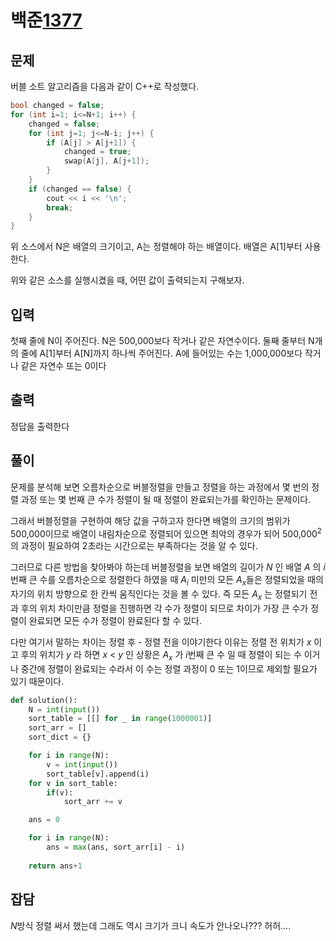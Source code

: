 # 백준[1377](https://www.acmicpc.net/problem/1377)
## 문제
버블 소트 알고리즘을 다음과 같이 C++로 작성했다.
```c++
bool changed = false;
for (int i=1; i<=N+1; i++) {
    changed = false;
    for (int j=1; j<=N-i; j++) {
        if (A[j] > A[j+1]) {
            changed = true;
            swap(A[j], A[j+1]);
        }
    }
    if (changed == false) {
        cout << i << '\n';
        break;
    }
}
```
위 소스에서 N은 배열의 크기이고, A는 정렬해야 하는 배열이다. 배열은 A[1]부터 사용한다.

위와 같은 소스를 실행시켰을 때, 어떤 값이 출력되는지 구해보자.

## 입력
첫째 줄에 N이 주어진다. N은 500,000보다 작거나 같은 자연수이다. 둘째 줄부터 N개의 줄에 A[1]부터 A[N]까지 하나씩 주어진다. A에 들어있는 수는 1,000,000보다 작거나 같은 자연수 또는 0이다
## 출력
정답을 출력한다
## 풀이
문제를 분석해 보면 오름차순으로 버블정렬을 만들고 정렬을 하는 과정에서 몇 번의 정렬 과정 또는 몇 번째 큰 수가 정렬이 될 때 정렬이 완료되는가를 확인하는 문제이다.

그래서 버블정렬을 구현하여 해당 값을 구하고자 한다면 배열의 크기의 범위가 500,000이므로 배열이 내림차순으로 정렬되어 있으면 최악의 경우가 되어 500,000<sup>2</sup>의 과정이 필요하여 2초라는 시간으로는 부족하다는 것을 알 수 있다.

그러므로 다른 방법을 찾아봐야 하는데 버블정렬을 보면 배열의 길이가 $N$ 인 배열 $A$ 의 $i$ 번째 큰 수를 오름차순으로 정렬한다 하였을 때 $A_i$ 미만의 모든 $A_x$들은 정렬되었을 때의 자기의 위치 방향으로 한 칸씩 움직인다는 것을 볼 수 있다. 즉 모든 $A_x$ 는 정렬되기 전과 후의 위치 차이만큼 정렬을 진행하면 각 수가 정렬이 되므로 차이가 가장 큰 수가 정렬이 완료되면 모든 수가 정렬이 완료된다 할 수 있다.

다만 여기서 말하는 차이는 정렬 후 - 정렬 전을 이야기한다 이유는 정렬 전 위치가 $x$ 이고 후의 위치가 $y$ 라 하면 $x$ < $y$ 인 상황은 $A_x$ 가 $i$번째 큰 수 일 때 정렬이 되는 수 이거나 중간에 정렬이 완료되는 수라서 이 수는 정렬 과정이 0 또는 1이므로 제외할 필요가 있기 때문이다.
```python
def solution():
	N = int(input())
	sort_table = [[] for _ in range(1000001)]
	sort_arr = []
	sort_dict = {}

	for i in range(N):
		v = int(input())
		sort_table[v].append(i)
	for v in sort_table:
		if(v):
			sort_arr += v

	ans = 0

	for i in range(N):
		ans = max(ans, sort_arr[i] - i)
	
	return ans+1
```

## 잡담
$N$방식 정렬 써서 했는데 그래도 역시 크기가 크니 속도가 안나오나??? 허허....